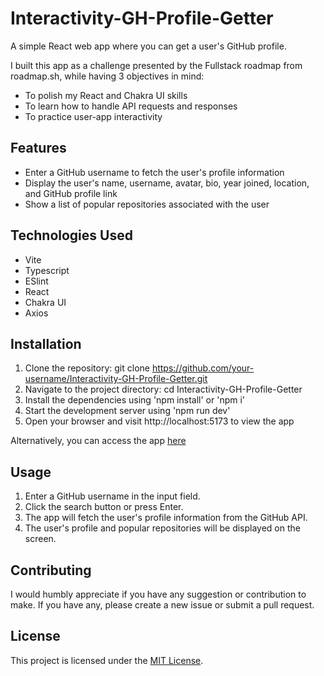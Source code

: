 # Interactivity-GH-Profile-Getter
 
A simple React web app where you can get a user's GitHub profile.

I built this app as a challenge presented by the Fullstack roadmap from roadmap.sh, while having 3 objectives in mind:

- To polish my React and Chakra UI skills
- To learn how to handle API requests and responses
- To practice user-app interactivity

## Features
- Enter a GitHub username to fetch the user's profile information
- Display the user's name, username, avatar, bio, year joined, location, and GitHub profile link
- Show a list of popular repositories associated with the user

## Technologies Used
- Vite
- Typescript
- ESlint
- React
- Chakra UI
- Axios
  
## Installation
1. Clone the repository: git clone https://github.com/your-username/Interactivity-GH-Profile-Getter.git
2. Navigate to the project directory: cd Interactivity-GH-Profile-Getter
3. Install the dependencies using 'npm install' or 'npm i'
4. Start the development server using 'npm run dev'
5. Open your browser and visit http://localhost:5173 to view the app

Alternatively, you can access the app [here](https://fhv75.github.io/Interactivity-GH-Profile-Getter/)
## Usage
1. Enter a GitHub username in the input field.
2. Click the search button or press Enter.
3. The app will fetch the user's profile information from the GitHub API.
4. The user's profile and popular repositories will be displayed on the screen.
   
## Contributing
I would humbly appreciate if you have any suggestion or contribution to make. If you have any, please create a new issue or submit a pull request.

## License
This project is licensed under the [MIT License](https://opensource.org/license/mit/).
